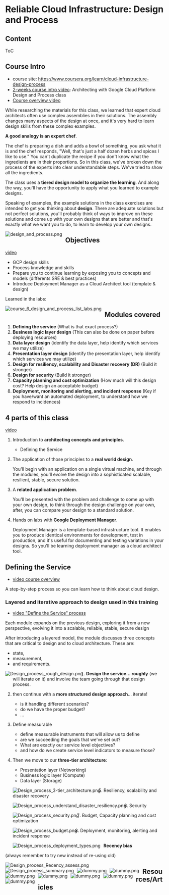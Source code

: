 # Reliable Cloud Infrastructure: Design and Process

## Content

ToC


## Course Intro

- course site: https://www.coursera.org/learn/cloud-infrastructure-design-process
- [2-weeks course intro video](https://www.coursera.org/learn/cloud-infrastructure-design-process/lecture/Gdkgd): Architecting with Google Cloud Platform Design and Process class
- [Course overview video](https://www.coursera.org/learn/cloud-infrastructure-design-process/lecture/Cp9Nv/course-overview)


While researching the materials for this class, we learned that expert cloud architects often use complex assemblies in their solutions. The assembly changes many aspects of the design at once, and it's very hard to learn design skills from these complex examples.

**A good analogy is an expert chef**.

The chef is preparing a dish and adds a bowl of something, you ask what it is and the chef responds, "Well, that's just a half dozen herbs and spices I like to use." You can't duplicate the recipe if you don't know what the ingredients are in their proportions. So in this class, we've broken down the process of the experts into clear understandable steps. We've tried to show all the ingredients.

The class uses a **tiered design model to organize the learning**. And along the way, you'll have the opportunity to apply what you learned to example designs. 

Speaking of examples, the example solutions in the class exercises are intended to get you thinking about **design**. There are adequate solutions but not perfect solutions, you'll probably think of ways to improve on these solutions and come up with your own designs that are better and that's exactly what we want you to do, to learn to develop your own designs.

<img src="../images/design_and_process.png"
     alt="design_and_process.png"
     style="float: left; margin-right: 10px;" />


## Objectives

[video](https://www.coursera.org/learn/cloud-infrastructure-design-process/lecture/Cp9Nv/course-overview)


- GCP design skills
- Process knowledge and skills
- Prepare you to continue learning by exposing you to concepts and models (differents SRE & best practices)
- Introduce Deployment Manager as a Cloud Architect tool (template & design)


Learned in the labs:

<img src="../images/course_6_design_and_process_list_labs.png"
     alt="course_6_design_and_process_list_labs.png"
     style="float: left; margin-right: 10px;" />


## Modules covered

1. **Defining the service** (What is that exact process?)
2. **Business logic layer design** (This can also be done on paper before deploying resources)
3. **Data layer design** (identify the data layer, help identify which services we may utilize)
4. **Presentation layer design** (identify the presentation layer, help identify which services we may utilize)
5. **Design for resiliency, scalability and Disaster recovery (DR)** (Build it stronger)
6. **Design for security** (Build it stronger)
7. **Capacity planning and cost optimization** (How much will this design cost? Help design an acceptable budget)
8. **Deployment, monitoring and alerting, and incident response** (Key if you have/want an automated deployment, to understand how we respond to incidences)


## 4 parts of this class

[video](https://www.coursera.org/learn/cloud-infrastructure-design-process/lecture/SIBjx/modules-in-this-course)

1. Introduction to **architecting concepts and principles**.
   * Defining the Service

2. The application of those principles to a **real world design**.
   
   You'll begin with an application on a single virtual machine, and through the modules, you'll evolve the design into a sophisticated scalable, resilient, stable, secure solution.
3. A **related application problem**.

   You'll be presented with the problem and challenge to come up with your own design, to think through the design challenge on your own, after, you can compare your design to a standard solution. 
4. Hands on labs with **Google Deployment Manager**.

   Deployment Manager is a template-based infrastructure tool. It enables you to produce identical environments for development, test in production, and it's useful for documenting and testing variations in your designs. So you'll be learning deployment manager as a cloud architect tool.


## Defining the Service

- [video course overview](https://www.coursera.org/learn/cloud-infrastructure-design-process/lecture/hRsj7/defining-the-service-course-overview)

A step-by-step process so you can learn how to think about cloud design.

### Layered and iterative approach to design used in this training

- [video "Define the Service" process](https://www.coursera.org/learn/cloud-infrastructure-design-process/lecture/VGUfp/defining-the-service-module-overview)

Each module expands on the previous design, exploring it from a new perspective, evolving it into a scalable, reliable, stable, secure design


After introducing a layered model, the module discusses three concepts that are critical to design and to cloud architecture. These are:

- state,
- measurement,
- and requirements.

<img src="../images/Design_process_rough_design.png"
     alt="Design_process_rough_design.png"
     style="float: left; margin-right: 10px;" />

1. **Design the service... roughly** (we will iterate on it) and involve the team going through that design process.
2. then continue with a **more structured design approach**... iterate!

   - is it handling different scenarios?
   - do we have the proper budget?
   - ...
3. Define measurable
   
   - define measurable instruments that will allow us to define
   - are we succeeding the goals that we've set out?
   - What are exactly our service level objectives?
   - and how do we create service level indicators to measure those?
4. Then we move to our **three-tier architecture**:

    - Presentation layer (Networking)
    - Business logic layer (Compute)
    - Data layer (Storage)

    <img src="../images/Design_process_3-tier_architecture.png"
        alt="Design_process_3-tier_architecture.png"
        style="float: left; margin-right: 10px;" />

5. Resiliency, scalability and disaster recovery

    <img src="../images/Design_process_understand_disaster_resiliency.png"
        alt="Design_process_understand_disaster_resiliency.png"
        style="float: left; margin-right: 10px;" />

6. Security

    <img src="../images/Design_process_security.png"
        alt="Design_process_security.png"
        style="float: left; margin-right: 10px;" />

7. Budget, Capacity planning and cost optimization

    <img src="../images/Design_process_budget.png"
        alt="Design_process_budget.png"
        style="float: left; margin-right: 10px;" />

8. Deployment, monitoring, alerting and incident response

    <img src="../images/Design_process_deployment_types.png"
        alt="Design_process_deployment_types.png"
        style="float: left; margin-right: 10px;" />


**Recency bias**

(always remember to try new instead of re-using old)

<img src="../images/Design_process_Recency_assess.png"
     alt="Design_process_Recency_assess.png"
     style="float: left; margin-right: 10px;" />

<img src="../images/Design_process_summary.png"
     alt="Design_process_summary.png"
     style="float: left; margin-right: 10px;" />

<img src="../images/dummy.png"
     alt="dummy.png"
     style="float: left; margin-right: 10px;" />

<img src="../images/dummy.png"
     alt="dummy.png"
     style="float: left; margin-right: 10px;" />

<img src="../images/dummy.png"
     alt="dummy.png"
     style="float: left; margin-right: 10px;" />

<img src="../images/dummy.png"
     alt="dummy.png"
     style="float: left; margin-right: 10px;" />

<img src="../images/dummy.png"
     alt="dummy.png"
     style="float: left; margin-right: 10px;" />

<img src="../images/dummy.png"
     alt="dummy.png"
     style="float: left; margin-right: 10px;" />

<img src="../images/dummy.png"
     alt="dummy.png"
     style="float: left; margin-right: 10px;" />




## Resources/Articles

